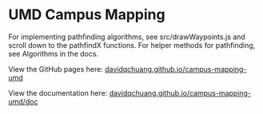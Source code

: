 # UMD Campus Mapping

For implementing pathfinding algorithms, see src/drawWaypoints.js and scroll down to the pathfindX functions. For helper methods for pathfinding, see Algorithms in the docs.

View the GitHub pages here: [davidqchuang.github.io/campus-mapping-umd](https://davidqchuang.github.io/campus-mapping-umd)

View the documentation here: [davidqchuang.github.io/campus-mapping-umd/doc](https://davidqchuang.github.io/campus-mapping-umd/doc)